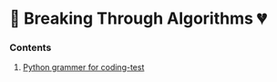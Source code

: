 # 🔐 Breaking Through Algorithms 💔
### Contents

1. [Python grammer for coding-test](https://github.com/hortenssiaa/break-through-algorithms/blob/master/daily-solving/day001-python-grammer.py)
